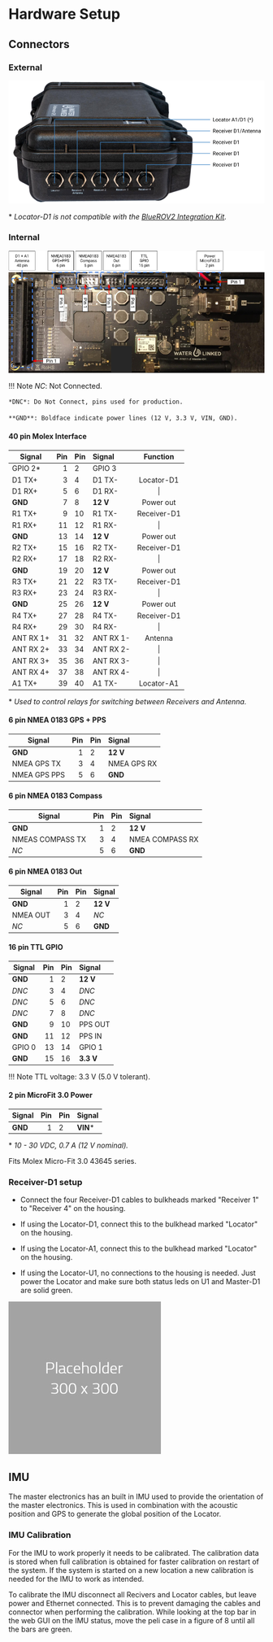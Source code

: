 # Hardware Setup

## Connectors

### External

![pelicase_connectors](../img/pelicase_g2_connectors.png)

\* *Locator-D1 is not compatible with the [BlueROV2 Integration Kit](bluerov-integration.md).*

### Internal

![master_d1_headers](../img/master_d1_headers.png)

!!! Note
	*NC*: Not Connected.
	
	*DNC*: Do Not Connect, pins used for production.
	
	**GND**: Boldface indicate power lines (12 V, 3.3 V, VIN, GND).

#### 40 pin Molex Interface

| Signal    | Pin | Pin | Signal    | Function |
| --------- | --: | :-- | :-------- | :-------: |
| GPIO 2\*  | 1   | 2   | GPIO 3    |  |
| D1 TX+    | 3   | 4   | D1 TX-    | Locator-D1 |
| D1 RX+    | 5   | 6   | D1 RX-    | \| |
| **GND**   | 7   | 8   | **12 V**  | Power out |
| R1 TX+    | 9   | 10  | R1 TX-    | Receiver-D1 |
| R1 RX+    | 11  | 12  | R1 RX-    | \| |
| **GND**   | 13  | 14  | **12 V**  | Power out |
| R2 TX+    | 15  | 16  | R2 TX-    | Receiver-D1 |
| R2 RX+    | 17  | 18  | R2 RX-    | \| |
| **GND**   | 19  | 20  | **12 V**  | Power out |
| R3 TX+    | 21  | 22  | R3 TX-    | Receiver-D1 |
| R3 RX+    | 23  | 24  | R3 RX-    | \| |
| **GND**   | 25  | 26  | **12 V**  | Power out |
| R4 TX+    | 27  | 28  | R4 TX-    | Receiver-D1 |
| R4 RX+    | 29  | 30  | R4 RX-    | \| |
| ANT RX 1+ | 31  | 32  | ANT RX 1- | Antenna  |
| ANT RX 2+ | 33  | 34  | ANT RX 2- | \| |
| ANT RX 3+ | 35  | 36  | ANT RX 3- | \| |
| ANT RX 4+ | 37  | 38  | ANT RX 4- | \| |
| A1 TX+    | 39  | 40  | A1 TX-    | Locator-A1 |

\* *Used to control relays for switching between Receivers and Antenna.*

#### 6 pin NMEA 0183 GPS + PPS

| Signal       | Pin | Pin | Signal |
| ------------ | --: | :-- | :----- |
| **GND**      | 1   | 2   | **12 V** |
| NMEA GPS TX  | 3   | 4   | NMEA GPS RX |
| NMEA GPS PPS | 5   | 6   | **GND** |

#### 6 pin NMEA 0183 Compass

| Signal           | Pin | Pin | Signal |
| ---------------- | --: | :-- | :----- |
| **GND**          | 1   | 2   | **12 V** |
| NMEAS COMPASS TX | 3   | 4   | NMEA COMPASS RX |
| *NC*             | 5   | 6   | **GND** |

#### 6 pin NMEA 0183 Out

| Signal       | Pin | Pin | Signal |
| ------------ | --: | :-- | :----- |
| **GND**      | 1   | 2   | **12 V** |
| NMEA OUT     | 3   | 4   | *NC* |
| *NC*         | 5   | 6   | **GND** |

#### 16 pin TTL GPIO

| Signal       | Pin | Pin | Signal |
| ------------ | --: | :-- | :----- |
| **GND**      | 1   | 2   | **12 V** |
| *DNC*        | 3   | 4   | *DNC* |
| *DNC*        | 5   | 6   | *DNC* |
| *DNC*        | 7   | 8   | *DNC* |
| **GND**      | 9   | 10  | PPS OUT |
| **GND**      | 11  | 12  | PPS IN |
| GPIO 0       | 13  | 14  | GPIO 1 |
| **GND**      | 15  | 16  | **3.3 V** |

!!! Note
	TTL voltage: 3.3 V (5.0 V tolerant).

#### 2 pin MicroFit 3.0 Power

| Signal       | Pin | Pin | Signal |
| ------------ | --: | :-- | :----- |
| **GND**      | 1   | 2   | **VIN**\* |

\* *10 - 30 VDC, 0.7 A (12 V nominal).*

Fits Molex Micro-Fit 3.0 43645 series.

### Receiver-D1 setup

* Connect the four Receiver-D1 cables to bulkheads marked "Receiver 1" to "Receiver 4" on the housing.

* If using the Locator-D1, connect this to the bulkhead marked "Locator" on the housing.

* If using the Locator-A1, connect this to the bulkhead marked "Locator" on the housing.

* If using the Locator-U1, no connections to the housing is needed. Just power the Locator and make sure both status leds on U1 and Master-D1 are solid green.

![pelicase_cables_connected](../img/placeholder-300x300.jpg)

## IMU

The master electronics has an built in IMU used to provide the orientation of the master electronics. This is used in combination with the acoustic position and GPS to generate the global position of the Locator.

### IMU Calibration

For the IMU to work properly it needs to be calibrated. The calibration data is stored when full calibration is obtained for faster calibration on restart of the system. If the system is started on a new location a new calibration is needed for the IMU to work as intended.

To calibrate the IMU disconnect all Recivers and Locator cables, but leave power and Ethernet connected. This is to prevent damaging the cables and connector when performing the calibration. While looking at the top bar in the web GUI on the IMU status, move the peli case in a figure of 8 until all the bars are green.
